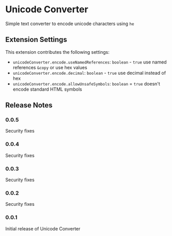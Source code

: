# Unicode Converter

Simple text converter to encode unicode characters using `he`

## Extension Settings

This extension contributes the following settings:

- `unicodeConverter.encode.useNamedReferences`: `boolean` - `true` use named references `&copy` or use hex values
- `unicodeConverter.encode.decimal`: `boolean` - `true` use decimal instead of hex
- `unicodeConverter.encode.allowUnsafeSymbols`: `boolean` = `true` doesn't encode standard HTML symbols

## Release Notes

### 0.0.5

Security fixes

### 0.0.4

Security fixes

### 0.0.3

Security fixes

### 0.0.2

Security fixes

### 0.0.1

Initial release of Unicode Converter

